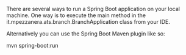 There are several ways to run a Spring Boot application on your local machine. One way is to execute the main method in the it.mpezzanera.ats.branch.BranchApplication class from your IDE.

Alternatively you can use the Spring Boot Maven plugin like so:

mvn spring-boot:run